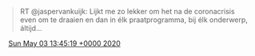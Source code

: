 > RT @jaspervankuijk: Lijkt me zo lekker om het na de coronacrisis even om te draaien en dan in élk praatprogramma, bij élk onderwerp, áltijd…

<img src="../../media/tweet.ico" width="12" /> [Sun May 03 13:45:19 +0000 2020](https://twitter.com/DromerDenker/status/1256942921036808192)